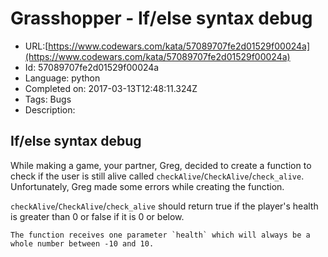 # Grasshopper - If/else syntax debug

 - URL:[https://www.codewars.com/kata/57089707fe2d01529f00024a](https://www.codewars.com/kata/57089707fe2d01529f00024a)
 - Id: 57089707fe2d01529f00024a
 - Language: python
 - Completed on: 2017-03-13T12:48:11.324Z
 - Tags: Bugs
 - Description:
## If/else syntax debug

While making a game, your partner, Greg, decided to create a function to check if the user is still alive called `checkAlive`/`CheckAlive`/`check_alive`. Unfortunately, Greg made some errors while creating the function.

`checkAlive`/`CheckAlive`/`check_alive` should return true if the player's health is greater than 0 or false if it is 0 or below. 

```if-not:csharp
The function receives one parameter `health` which will always be a whole number between -10 and 10.
```
